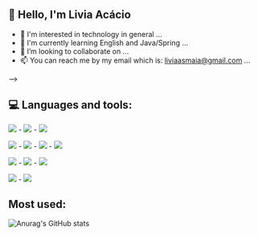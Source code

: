 ## 👋 Hello, I'm Livia Acácio


- 🔭 I'm interested in technology in general ...
- 🌱 I'm currently learning English and Java/Spring ...
- 👯 I’m looking to collaborate on ...
- 📫 You can reach me by my email which is: liviaasmaia@gmail.com ...

-->

## :computer: Languages and tools:

 <img src="https://img.shields.io/badge/HTML5-E34F26?style=for-the-badge&logo=html5&logoColor=white" /> - <img src="https://img.shields.io/badge/Java-ED8B00?style=for-the-badge&logo=java&logoColor=white" /> -  <img src="https://img.shields.io/badge/JavaScript-323330?style=for-the-badge&logo=javascript&logoColor=F7DF1E" />
 
  <img src="https://img.shields.io/badge/Eclipse-2C2255?style=for-the-badge&logo=eclipse&logoColor=white" /> - <img src="https://img.shields.io/badge/netbeans-1B6AC6?style=for-the-badge&logo=apachenetbeanside&logoColor=white" /> -  <img src="https://img.shields.io/badge/Notepad++-90E59A.svg?style=for-the-badge&logo=notepad%2B%2B&logoColor=black" /> - <img src ="https://img.shields.io/badge/Visual_Studio_Code-0078D4?style=for-the-badge&logo=visual%20studio%20code&logoColor=white" /> 
  
  <img src= "https://img.shields.io/badge/Selenium-43B02A?style=for-the-badge&logo=Selenium&logoColor=white" /> - <img src="https://img.shields.io/badge/Spring-6DB33F?style=for-the-badge&logo=spring&logoColor=white"/> - <img src="https://img.shields.io/badge/Spring_Boot-F2F4F9?style=for-the-badge&logo=spring-boot"/>
 
 <img src="https://img.shields.io/badge/MySQL-005C84?style=for-the-badge&logo=mysql&logoColor=white"/> - <img src="https://img.shields.io/badge/PostgreSQL-316192?style=for-the-badge&logo=postgresql&logoColor=white"/>


## Most used:
![Anurag's GitHub stats](https://github-readme-stats.vercel.app/api?username=LiviaAcacio&show_icons=true&theme=radical)
